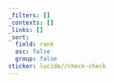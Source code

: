 ```yaml
---
_filters: []
_contexts: []
_links: []
_sort:
  field: rank
  asc: false
  group: false
sticker: lucide//check-check
---
```

